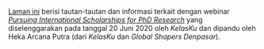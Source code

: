 [Laman ini](https://gederajeg.github.io/phd-scholarships/) berisi tautan-tautan dan informasi terkait dengan webinar [*Pursuing International Scholarships for PhD Research*](https://udayananetworking.unud.ac.id/lecturer/gallery/photo/880-gede-primahadi-wijaya-rajeg/52) yang diselenggarakan pada tanggal 20 Juni 2020 oleh *KelasKu* dan dipandu oleh Heka Arcana Putra (dari *KelasKu* dan *Global Shapers Denpasar*).